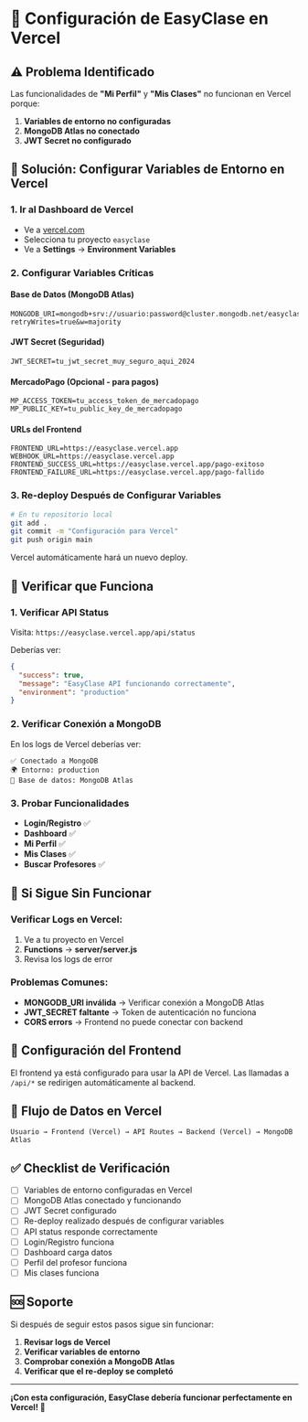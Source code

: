 # 🚀 Configuración de EasyClase en Vercel

## ⚠️ Problema Identificado

Las funcionalidades de **"Mi Perfil"** y **"Mis Clases"** no funcionan en Vercel porque:

1. **Variables de entorno no configuradas**
2. **MongoDB Atlas no conectado**
3. **JWT Secret no configurado**

## 🔧 Solución: Configurar Variables de Entorno en Vercel

### 1. **Ir al Dashboard de Vercel**
- Ve a [vercel.com](https://vercel.com)
- Selecciona tu proyecto `easyclase`
- Ve a **Settings** → **Environment Variables**

### 2. **Configurar Variables Críticas**

#### **Base de Datos (MongoDB Atlas)**
```
MONGODB_URI=mongodb+srv://usuario:password@cluster.mongodb.net/easyclase?retryWrites=true&w=majority
```

#### **JWT Secret (Seguridad)**
```
JWT_SECRET=tu_jwt_secret_muy_seguro_aqui_2024
```

#### **MercadoPago (Opcional - para pagos)**
```
MP_ACCESS_TOKEN=tu_access_token_de_mercadopago
MP_PUBLIC_KEY=tu_public_key_de_mercadopago
```

#### **URLs del Frontend**
```
FRONTEND_URL=https://easyclase.vercel.app
WEBHOOK_URL=https://easyclase.vercel.app
FRONTEND_SUCCESS_URL=https://easyclase.vercel.app/pago-exitoso
FRONTEND_FAILURE_URL=https://easyclase.vercel.app/pago-fallido
```

### 3. **Re-deploy Después de Configurar Variables**

```bash
# En tu repositorio local
git add .
git commit -m "Configuración para Vercel"
git push origin main
```

Vercel automáticamente hará un nuevo deploy.

## 🧪 Verificar que Funciona

### **1. Verificar API Status**
Visita: `https://easyclase.vercel.app/api/status`

Deberías ver:
```json
{
  "success": true,
  "message": "EasyClase API funcionando correctamente",
  "environment": "production"
}
```

### **2. Verificar Conexión a MongoDB**
En los logs de Vercel deberías ver:
```
✅ Conectado a MongoDB
🌍 Entorno: production
🔗 Base de datos: MongoDB Atlas
```

### **3. Probar Funcionalidades**
- **Login/Registro** ✅
- **Dashboard** ✅
- **Mi Perfil** ✅
- **Mis Clases** ✅
- **Buscar Profesores** ✅

## 🚨 Si Sigue Sin Funcionar

### **Verificar Logs en Vercel:**
1. Ve a tu proyecto en Vercel
2. **Functions** → **server/server.js**
3. Revisa los logs de error

### **Problemas Comunes:**
- **MONGODB_URI inválida** → Verificar conexión a MongoDB Atlas
- **JWT_SECRET faltante** → Token de autenticación no funciona
- **CORS errors** → Frontend no puede conectar con backend

## 📱 Configuración del Frontend

El frontend ya está configurado para usar la API de Vercel. Las llamadas a `/api/*` se redirigen automáticamente al backend.

## 🔄 Flujo de Datos en Vercel

```
Usuario → Frontend (Vercel) → API Routes → Backend (Vercel) → MongoDB Atlas
```

## ✅ Checklist de Verificación

- [ ] Variables de entorno configuradas en Vercel
- [ ] MongoDB Atlas conectado y funcionando
- [ ] JWT Secret configurado
- [ ] Re-deploy realizado después de configurar variables
- [ ] API status responde correctamente
- [ ] Login/Registro funciona
- [ ] Dashboard carga datos
- [ ] Perfil del profesor funciona
- [ ] Mis clases funciona

## 🆘 Soporte

Si después de seguir estos pasos sigue sin funcionar:

1. **Revisar logs de Vercel**
2. **Verificar variables de entorno**
3. **Comprobar conexión a MongoDB Atlas**
4. **Verificar que el re-deploy se completó**

---

**¡Con esta configuración, EasyClase debería funcionar perfectamente en Vercel! 🎉**
